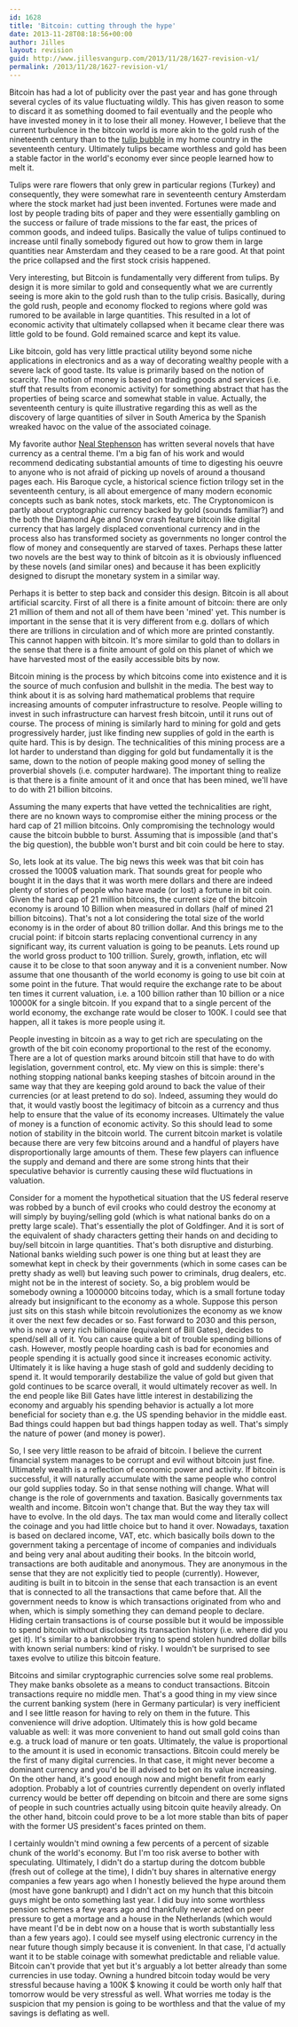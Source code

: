 ```yaml
---
id: 1628
title: 'Bitcoin: cutting through the hype'
date: 2013-11-28T08:18:56+00:00
author: Jilles
layout: revision
guid: http://www.jillesvangurp.com/2013/11/28/1627-revision-v1/
permalink: /2013/11/28/1627-revision-v1/
---
```

Bitcoin has had a lot of publicity over the past year and has gone through several cycles of its value fluctuating wildly. This has given reason to some to discard it as something doomed to fail eventually and the people who have invested money in it to lose their all money. However, I believe that the current turbulence in the bitcoin world is more akin to the gold rush of the nineteenth century than to the <a href="http://en.wikipedia.org/wiki/Tulip_mania">tulip bubble</a> in my home country in the seventeenth century. Ultimately tulips became worthless and gold has been a stable factor in the world's economy ever since people learned how to melt it.

Tulips were rare flowers that only grew in particular regions (Turkey) and consequently, they were somewhat rare in seventeenth century Amsterdam where the stock market had just been invented. Fortunes were made and lost by people trading bits of paper and they were essentially gambling on the success or failure of trade missions to the far east, the prices of common goods, and indeed tulips. Basically the value of tulips continued to increase until finally somebody figured out how to grow them in large quantities near Amsterdam and they ceased to be a rare good. At that point the price collapsed and the first stock crisis happened.

Very interesting, but Bitcoin is fundamentally very different from tulips. By design it is more similar to gold and consequently what we are currently seeing is more akin to the gold rush than to the tulip crisis. Basically, during the gold rush, people and economy flocked to regions where gold was rumored to be available in large quantities. This resulted in a lot of economic activity that ultimately collapsed when it became clear there was little gold to be found. Gold remained scarce and kept its value. 

Like bitcoin, gold has very little practical utility beyond some niche applications in electronics and as a way of decorating wealthy people with a severe lack of good taste. Its value is primarily based on the notion of scarcity. The notion of money is based on trading goods and services (i.e. stuff that results from economic activity) for something abstract that has the properties of being scarce and somewhat stable in value. Actually, the seventeenth century is quite illustrative regarding this as well as the discovery of large quantities of silver in South America by the Spanish wreaked havoc on the value of the associated coinage.

My favorite author <a href="http://en.wikipedia.org/wiki/Neal_Stephenson">Neal Stephenson</a> has written several novels that have currency as a central theme. I'm a big fan of his work and would recommend dedicating substantial amounts of time to digesting his oeuvre to anyone who is not afraid of picking up novels of around a thousand pages each. His Baroque cycle, a historical science fiction trilogy set in the seventeenth century, is all about emergence of many modern economic concepts such as bank notes, stock markets, etc. The Cryptonomicon is partly about cryptographic currency backed by gold (sounds familiar?) and the both the Diamond Age and Snow crash feature bitcoin like digital currency that has largely displaced conventional currency and in the process also has transformed society as governments no longer control the flow of money and consequently are starved of taxes. Perhaps these latter two novels are the best way to think of bitcoin as it is obviously influenced by these novels (and similar ones) and because it has been explicitly designed to disrupt the monetary system in a similar way.

Perhaps it is better to step back and consider this design. Bitcoin is all about artificial scarcity. First of all there is a finite amount of bitcoin: there are only 21 million of them and not all of them have been 'mined' yet. This number is important in the sense that it is very different from e.g. dollars of which there are trillions in circulation and of which more are printed constantly. This cannot happen with bitcoin. It's more similar to gold than to dollars in the sense that there is a finite amount of gold on this planet of which we have harvested most of the easily accessible bits by now.

Bitcoin mining is the process by which bitcoins come into existence and it is the source of much confusion and bullshit in the media. The best way to think about it is as solving hard mathematical problems that require increasing amounts of computer infrastructure to resolve. People willing to invest in such infrastructure can harvest fresh bitcoin, until it runs out of course. The process of mining is similarly hard to mining for gold and gets progressively harder, just like finding new supplies of gold in the earth is quite hard. This is by design. The technicalities of this mining process are a lot harder to understand than digging for gold but fundamentally it is the same, down to the notion of people making good money of selling the proverbial shovels (i.e. computer hardware). The important thing to realize is that there is a finite amount of it and once that has been mined, we'll have to do with 21 billion bitcoins.

Assuming the many experts that have vetted the technicalities are right, there are no known ways to compromise either the mining process or the hard cap of 21 million bitcoins. Only compromising the technology would cause the bitcoin bubble to burst. Assuming that is impossible (and that's the big question), the bubble won't burst and bit coin could be here to stay.

So, lets look at its value. The big news this week was that bit coin has crossed the 1000$ valuation mark. That sounds great for people who bought it in the days that it was worth mere dollars and there are indeed plenty of stories of people who have made (or lost) a fortune in bit coin. Given the hard cap of 21 million bitcoins, the current size of the bitcoin economy is around 10 Billion when measured in dollars (half of mined 21 billion bitcoins). That's not a lot considering the total size of the world economy is in the order of about 80 trillion dollar. And this brings me to the crucial point: if bitcoin starts replacing conventional currency in any significant way, its current valuation is going to be peanuts. Lets round up the world gross product to 100 trillion. Surely, growth, inflation, etc will cause it to be close to that soon anyway and it is a convenient number. Now assume that one thousanth of the world economy is going to use bit coin at some point in the future. That would require the exchange rate to be about ten times it current valuation, i.e. a 100 billion rather than 10 billion or a nice 10000K for a single bitcoin. If you expand that to a single percent of the world economy, the exchange rate would be closer to 100K. I could see that happen, all it takes is more people using it.

People investing in bitcoin as a way to get rich are speculating on the growth of the bit coin economy proportional to the rest of the economy. There are a lot of question marks around bitcoin still that have to do with legislation, government control, etc. My view on this is simple: there's nothing stopping national banks keeping stashes of bitcoin around in the same way that they are keeping gold around to back the value of their currencies (or at least pretend to do so). Indeed, assuming they would do that, it would vastly boost the legitimacy of bitcoin as a currency and thus help to ensure that the value of its economy increases. Ultimately the value of money is a function of economic activity. So this should lead to some notion of stability in the bitcoin world. The current bitcoin market is volatile because there are very few bitcoins around and a handful of players have disproportionally large amounts of them. These few players can influence the supply and demand and there are some strong hints that their speculative behavior is currently causing these wild fluctuations in valuation. 

Consider for a moment the hypothetical situation that the US federal reserve was robbed by a bunch of evil crooks who could destroy the economy at will simply by buying/selling gold (which is what national banks do on a pretty large scale). That's essentially the plot of Goldfinger. And it is sort of the equivalent of shady characters getting their hands on and deciding to buy/sell bitcoin in large quantities. That's both disruptive and disturbing. National banks wielding such power is one thing but at least they are somewhat kept in check by their governments (which in some cases can be pretty shady as well) but leaving such power to criminals, drug dealers, etc. might not be in the interest of society. So, a big problem would be somebody owning a 1000000 bitcoins today, which is a small fortune today already but insignificant to the economy as a whole. Suppose this person just sits on this stash while bitcoin revolutionizes the economy as we know it over the next few decades or so. Fast forward to 2030 and this person, who is now a very rich billionaire (equivalent of Bill Gates), decides to spend/sell all of it. You can cause quite a bit of trouble spending billions of cash. However, mostly people hoarding cash is bad for economies and people spending it is actually good since it increases economic activity. Ultimately it is like having a huge stash of gold and suddenly deciding to spend it. It would temporarily destabilize the value of gold but given that gold continues to be scarce overall, it would ultimately recover as well. In the end people like Bill Gates have little interest in destabilizing the economy and arguably his spending behavior is actually a lot more beneficial for society than e.g. the US spending behavior in the middle east. Bad things could happen but bad things happen today as well. That's simply the nature of power (and money is power).

So, I see very little reason to be afraid of bitcoin. I believe the current financial system manages to be corrupt and evil without bitcoin just fine. Ultimately wealth is a reflection of economic power and activity. If bitcoin is successful, it will naturally accumulate with the same people who control our gold supplies today. So in that sense nothing will change. What will change is the role of governments and taxation. Basically governments tax wealth and income. Bitcoin won't change that. But the way they tax will have to evolve. In the old days. The tax man would come and literally collect the coinage and you had little choice but to hand it over. Nowadays, taxation is based on declared income, VAT, etc. which basically boils down to the government taking a percentage of income of companies and individuals and being very anal about auditing their books. In the bitcoin world, transactions are both auditable and anonymous. They are anonymous in the sense that they are not explicitly tied to people (currently). However, auditing is built in to bitcoin in the sense that each transaction is an event that is connected to all the transactions that came before that. All the government needs to know is which transactions originated from who and when, which is simply something they can demand people to declare. Hiding certain transactions is of course possible but it would be impossible to spend bitcoin without disclosing its transaction history (i.e. where did you get it). It's similar to a bankrobber trying to spend stolen hundred dollar bills with known serial numbers: kind of risky. I wouldn't be surprised to see taxes evolve to utilize this bitcoin feature.

Bitcoins and similar cryptographic currencies solve some real problems. They make banks obsolete as a means to conduct transactions. Bitcoin transactions require no middle men. That's a good thing in my view since the current banking system (here in Germany particular) is very inefficient and I see little reason for having to rely on them in the future. This convenience will drive adoption. Ultimately this is how gold became valuable as well: it was more convenient to hand out small  gold coins than e.g. a truck load of manure or ten goats. Ultimately, the value is proportional to the amount it is used in economic transactions. Bitcoin could merely be the first of many digital currencies. In that case, it might never become a dominant currency and you'd be ill advised to bet on its value increasing. On the other hand, it's good enough now and might benefit from early adoption. Probably a lot of countries currently dependent on overly inflated currency would be better off depending on bitcoin and there are some signs of people in such countries actually using bitcoin quite heavily already. On the other hand, bitcoin could prove to be a lot more stable than bits of paper with the former US president's faces printed on them. 

I certainly wouldn't mind owning a few percents of a percent of sizable chunk of the world's economy. But I'm too risk averse to bother with speculating. Ultimately, I didn't do a startup during the dotcom bubble (fresh out of college at the time), I didn't buy shares in alternative energy companies a few years ago when I honestly believed the hype around them (most have gone bankrupt) and I didn't act on my hunch that this bitcoin guys might be onto something last year. I did buy into some worthless pension schemes a few years ago and thankfully never acted on peer pressure to get a mortage and a house in the Netherlands (which would have meant I'd be in debt now on a house that is worth substantially less than a few years ago). I could see myself using electronic currency in the near future though simply because it is convenient. In that case, I'd actually want it to be stable coinage with somewhat predictable and reliable value. Bitcoin can't provide that yet but it's arguably a lot better already than some currencies in use today. Owning a hundred bitcoin today would be very stressful because having a 100K $ knowing it could be worth only half that tomorrow would be very stressful as well. What worries me today is the suspicion that my pension is going to be worthless and that the value of my savings is deflating as well.